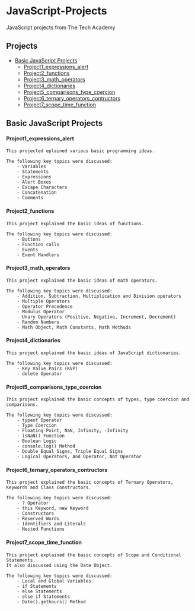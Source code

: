 # JavaScript-Projects
 JavaScript projects from The Tech Academy
 ## **Projects**
 - [Basic JavaScript Projects](#Basic-JavaScript-Projects)
   - [Project1_expressions_alert](#Project1_expressions_alert)
   - [Project2_functions](#Project2_functions)
   - [Project3_math_operators](#Project3_math_operators)
   - [Project4_dictionaries](#Project4_dictionaries)
   - [Project5_comparisons_type_coercion](#Project5_comparisons_type_coercion)
   - [Project6_ternary_operators_contructors](#Project6_ternary_operators_contructors)
   - [Project7_scope_time_function](#Project7_scope_time_function)

 ## **Basic JavaScript Projects** 

#### **Project1_expressions_alert**

    This projected eplained various basic programming ideas.  

    The following key topics were discussed: 
        - Variables
        - Statements
        - Expressions
        - Alert Boxes
        - Escape Characters 
        - Concatenation
        - Comments

#### **Project2_functions**

    This project explained the basic ideas of functions. 

    The following key topics were discussed: 
        - Buttons
        - Function calls
        - Events
        - Event Handlers

#### **Project3_math_operators**

    This project explained the basic ideas of math operators. 

    The following key topics were discussed: 
        - Addition, Subtraction, Multiplication and Division operators
        - Multiple Operators 
        - Operator Precedence
        - Modulus Operator
        - Unary Operators (Positive, Negative, Increment, Decrement)
        - Random Numbers
        - Math Object, Math Constants, Math Methods

#### **Project4_dictionaries**

    This project explained the basic ideas of JavaScript dictionaries. 

    The following key topics were discussed: 
        - Key Value Pairs (KVP)
        - delete Operator

#### **Project5_comparisons_type_coercion**

    This project explained the basic concepts of types, type coercion and comparisons.

    The following key topics were discussed:
        - typeof Operator
        - Type Coercion
        - Floating Point, NaN, Infinity, -Infinity
        - isNaN() Function
        - Boolean Logic
        - console.log() Method
        - Double Equal Signs, Triple Equal Signs
        - Logical Operators, And Operator, Not Operator

#### **Project6_ternary_operators_contructors**

    This project explained the basic concepts of Ternary Operators, Keywords and Class Constructors.

    The following key topics were discussed:
        - ? Operator
        - this Keyword, new Keyword
        - Constructors
        - Reserved Words
        - Identifiers and Literals
        - Nested Functions

#### **Project7_scope_time_function**

    This project explained the basic concepts of Scope and Conditional Statements.  
    It also discussed using the Date Object.

    The following key topics were discussed:
        - Local and Global Variables
        - if Statements
        - else Statements
        - else if Statements
        - Date().gethours() Method
        
        
